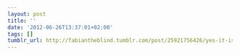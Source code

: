 ```yaml
---
layout: post
title: ''
date: '2012-06-26T13:37:01+02:00'
tags: []
tumblr_url: http://fabiantheblind.tumblr.com/post/25921756426/yes-it-is
---
```

